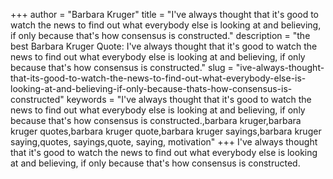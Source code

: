 +++
author = "Barbara Kruger"
title = "I've always thought that it's good to watch the news to find out what everybody else is looking at and believing, if only because that's how consensus is constructed."
description = "the best Barbara Kruger Quote: I've always thought that it's good to watch the news to find out what everybody else is looking at and believing, if only because that's how consensus is constructed."
slug = "ive-always-thought-that-its-good-to-watch-the-news-to-find-out-what-everybody-else-is-looking-at-and-believing-if-only-because-thats-how-consensus-is-constructed"
keywords = "I've always thought that it's good to watch the news to find out what everybody else is looking at and believing, if only because that's how consensus is constructed.,barbara kruger,barbara kruger quotes,barbara kruger quote,barbara kruger sayings,barbara kruger saying,quotes, sayings,quote, saying, motivation"
+++
I've always thought that it's good to watch the news to find out what everybody else is looking at and believing, if only because that's how consensus is constructed.
